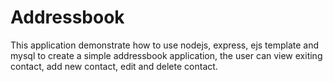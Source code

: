 # Addressbook
This application demonstrate how to use nodejs, express, ejs template and mysql to create a simple addressbook application, the user can view exiting contact, add new contact, edit and delete contact. 
